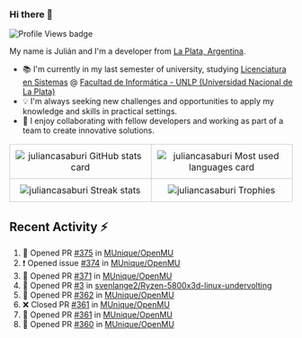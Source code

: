 ### Hi there 👋

![Profile Views badge](https://komarev.com/ghpvc/?username=juliancasaburi)

My name is Julián and I'm a developer from [La Plata, Argentina](https://www.google.com/maps/place/La+Plata,+Buenos+Aires+Province/@-34.9205233,-57.9881898,13z/data=!3m1!4b1!4m5!3m4!1s0x95a2e62b1f0085a1:0xbcfc44f0547312e3!8m2!3d-34.9204948!4d-57.9535657).

- 📚 I'm currently in my last semester of university, studying [Licenciatura en Sistemas](https://www.info.unlp.edu.ar/carreras-gradoarticulo/plan-2015-licenciatura-en-sistema/) @ [Facultad de Informática - UNLP (Universidad Nacional de La Plata)](https://www.info.unlp.edu.ar/)
- 💡 I'm always seeking new challenges and opportunities to apply my knowledge and skills in practical settings.
- 👥 I enjoy collaborating with fellow developers and working as part of a team to create innovative solutions.

<!DOCTYPE html>
<html>
<head>
</head>
<body>
    <table style="width: 100%; border-collapse: collapse;">
        <tr>
            <td style="width: 25%; padding: 10px; border: 1px solid #ccc;" align="center">
                <picture>
                    <source 
                        srcset="https://github-readme-stats.vercel.app/api?username=juliancasaburi&show_icons=true&include_all_commits=true&count_private=true&theme=github_dark"
                        media="(prefers-color-scheme: dark)"
                    />
                    <source
                        srcset="https://github-readme-stats.vercel.app/api?username=juliancasaburi&show_icons=true&theme=default"
                        media="(prefers-color-scheme: light), (prefers-color-scheme: no-preference)"
                    />
                    <img src="https://github-readme-stats.vercel.app/api?username=juliancasaburi&show_icons=true&theme=default" alt="juliancasaburi GitHub stats card"/>
                </picture>
            </td>
            <td style="width: 25%; padding: 10px; border: 1px solid #ccc;" align="center">
                <picture>
                    <source 
                        srcset="https://github-readme-stats.vercel.app/api/top-langs/?username=juliancasaburi&layout=compact&theme=github_dark"
                        media="(prefers-color-scheme: dark)"
                    />
                    <source
                        srcset="https://github-readme-stats.vercel.app/api/top-langs/?username=juliancasaburi&layout=compact&theme=default"
                        media="(prefers-color-scheme: light), (prefers-color-scheme: no-preference)"
                    />
                    <img src="https://github-readme-stats.vercel.app/api/top-langs/?username=juliancasaburi&layout=compact&theme=default" alt="juliancasaburi Most used languages card"/>
                </picture>
            </td>
        </tr>
        <tr>
            <td style="width: 25%; padding: 10px; border: 1px solid #ccc;" align="center">
                <picture>
                    <source 
                        srcset="https://github-readme-streak-stats.herokuapp.com/?user=juliancasaburi&theme=github-dark-blue"
                        media="(prefers-color-scheme: dark)"
                    />
                    <source
                        srcset="https://github-readme-streak-stats.herokuapp.com/?user=juliancasaburi"
                        media="(prefers-color-scheme: light), (prefers-color-scheme: no-preference)"
                    />
                    <img src="https://github-readme-streak-stats.herokuapp.com/?user=juliancasaburi" alt="juliancasaburi Streak stats"/>
                </picture>
            </td>
            <td style="width: 25%; padding: 10px; border: 1px solid #ccc;" align="center">
                <picture>
                    <source 
                        srcset="https://github-profile-trophy.vercel.app/?username=juliancasaburi&theme=darkhub&column=4"
                        media="(prefers-color-scheme: dark)"
                    />
                    <source
                        srcset="https://github-profile-trophy.vercel.app/?username=juliancasaburi&column=4"
                        media="(prefers-color-scheme: light), (prefers-color-scheme: no-preference)"
                    />
                    <img src="https://github-profile-trophy.vercel.app/?username=juliancasaburi&column=4" alt="juliancasaburi Trophies"/>
                </picture>
            </td>
        </tr>
    </table>
</body>
</html>


## Recent Activity :zap:
<!--START_SECTION:activity-->
1. 💪 Opened PR [#375](https://github.com/MUnique/OpenMU/pull/375) in [MUnique/OpenMU](https://github.com/MUnique/OpenMU)
2. ❗ Opened issue [#374](https://github.com/MUnique/OpenMU/issues/374) in [MUnique/OpenMU](https://github.com/MUnique/OpenMU)
3. 💪 Opened PR [#371](https://github.com/MUnique/OpenMU/pull/371) in [MUnique/OpenMU](https://github.com/MUnique/OpenMU)
4. 💪 Opened PR [#3](https://github.com/svenlange2/Ryzen-5800x3d-linux-undervolting/pull/3) in [svenlange2/Ryzen-5800x3d-linux-undervolting](https://github.com/svenlange2/Ryzen-5800x3d-linux-undervolting)
5. 💪 Opened PR [#362](https://github.com/MUnique/OpenMU/pull/362) in [MUnique/OpenMU](https://github.com/MUnique/OpenMU)
6. ❌ Closed PR [#361](https://github.com/MUnique/OpenMU/pull/361) in [MUnique/OpenMU](https://github.com/MUnique/OpenMU)
7. 💪 Opened PR [#361](https://github.com/MUnique/OpenMU/pull/361) in [MUnique/OpenMU](https://github.com/MUnique/OpenMU)
8. 💪 Opened PR [#360](https://github.com/MUnique/OpenMU/pull/360) in [MUnique/OpenMU](https://github.com/MUnique/OpenMU)
<!--END_SECTION:activity-->
